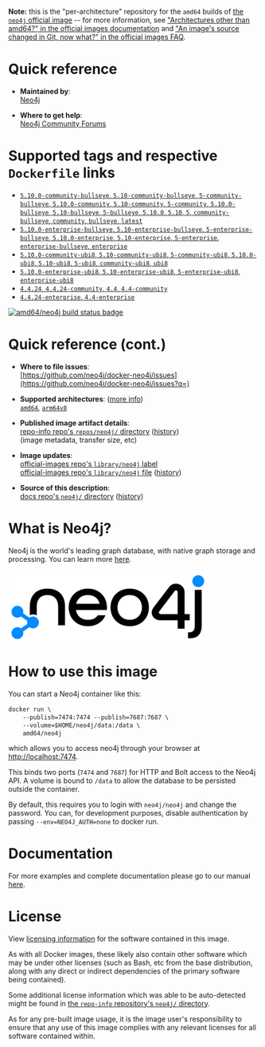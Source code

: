 <!--

********************************************************************************

WARNING:

    DO NOT EDIT "neo4j/README.md"

    IT IS AUTO-GENERATED

    (from the other files in "neo4j/" combined with a set of templates)

********************************************************************************

-->

**Note:** this is the "per-architecture" repository for the `amd64` builds of [the `neo4j` official image](https://hub.docker.com/_/neo4j) -- for more information, see ["Architectures other than amd64?" in the official images documentation](https://github.com/docker-library/official-images#architectures-other-than-amd64) and ["An image's source changed in Git, now what?" in the official images FAQ](https://github.com/docker-library/faq#an-images-source-changed-in-git-now-what).

# Quick reference

-	**Maintained by**:  
	[Neo4j](https://github.com/neo4j/docker-neo4j)

-	**Where to get help**:  
	[Neo4j Community Forums](https://community.neo4j.com)

# Supported tags and respective `Dockerfile` links

-	[`5.10.0-community-bullseye`, `5.10-community-bullseye`, `5-community-bullseye`, `5.10.0-community`, `5.10-community`, `5-community`, `5.10.0-bullseye`, `5.10-bullseye`, `5-bullseye`, `5.10.0`, `5.10`, `5`, `community-bullseye`, `community`, `bullseye`, `latest`](https://github.com/neo4j/docker-neo4j-publish/blob/08626d7514acb1cb0f6eab0993f26385165d701f/5.10.0/bullseye/community/Dockerfile)
-	[`5.10.0-enterprise-bullseye`, `5.10-enterprise-bullseye`, `5-enterprise-bullseye`, `5.10.0-enterprise`, `5.10-enterprise`, `5-enterprise`, `enterprise-bullseye`, `enterprise`](https://github.com/neo4j/docker-neo4j-publish/blob/08626d7514acb1cb0f6eab0993f26385165d701f/5.10.0/bullseye/enterprise/Dockerfile)
-	[`5.10.0-community-ubi8`, `5.10-community-ubi8`, `5-community-ubi8`, `5.10.0-ubi8`, `5.10-ubi8`, `5-ubi8`, `community-ubi8`, `ubi8`](https://github.com/neo4j/docker-neo4j-publish/blob/08626d7514acb1cb0f6eab0993f26385165d701f/5.10.0/ubi8/community/Dockerfile)
-	[`5.10.0-enterprise-ubi8`, `5.10-enterprise-ubi8`, `5-enterprise-ubi8`, `enterprise-ubi8`](https://github.com/neo4j/docker-neo4j-publish/blob/08626d7514acb1cb0f6eab0993f26385165d701f/5.10.0/ubi8/enterprise/Dockerfile)
-	[`4.4.24`, `4.4.24-community`, `4.4`, `4.4-community`](https://github.com/neo4j/docker-neo4j-publish/blob/9c6825e44cbf25790c31fb0c08dc9d15ad3824c5/4.4.24/bullseye/community/Dockerfile)
-	[`4.4.24-enterprise`, `4.4-enterprise`](https://github.com/neo4j/docker-neo4j-publish/blob/9c6825e44cbf25790c31fb0c08dc9d15ad3824c5/4.4.24/bullseye/enterprise/Dockerfile)

[![amd64/neo4j build status badge](https://img.shields.io/jenkins/s/https/doi-janky.infosiftr.net/job/multiarch/job/amd64/job/neo4j.svg?label=amd64/neo4j%20%20build%20job)](https://doi-janky.infosiftr.net/job/multiarch/job/amd64/job/neo4j/)

# Quick reference (cont.)

-	**Where to file issues**:  
	[https://github.com/neo4j/docker-neo4j/issues](https://github.com/neo4j/docker-neo4j/issues?q=)

-	**Supported architectures**: ([more info](https://github.com/docker-library/official-images#architectures-other-than-amd64))  
	[`amd64`](https://hub.docker.com/r/amd64/neo4j/), [`arm64v8`](https://hub.docker.com/r/arm64v8/neo4j/)

-	**Published image artifact details**:  
	[repo-info repo's `repos/neo4j/` directory](https://github.com/docker-library/repo-info/blob/master/repos/neo4j) ([history](https://github.com/docker-library/repo-info/commits/master/repos/neo4j))  
	(image metadata, transfer size, etc)

-	**Image updates**:  
	[official-images repo's `library/neo4j` label](https://github.com/docker-library/official-images/issues?q=label%3Alibrary%2Fneo4j)  
	[official-images repo's `library/neo4j` file](https://github.com/docker-library/official-images/blob/master/library/neo4j) ([history](https://github.com/docker-library/official-images/commits/master/library/neo4j))

-	**Source of this description**:  
	[docs repo's `neo4j/` directory](https://github.com/docker-library/docs/tree/master/neo4j) ([history](https://github.com/docker-library/docs/commits/master/neo4j))

# What is Neo4j?

Neo4j is the world's leading graph database, with native graph storage and processing. You can learn more [here](http://neo4j.com/developer).

![logo](https://raw.githubusercontent.com/docker-library/docs/56823e63d5b6dd7ddbb9d5d3c4a8947778055d8e/neo4j/logo.png)

# How to use this image

You can start a Neo4j container like this:

```console
docker run \
    --publish=7474:7474 --publish=7687:7687 \
    --volume=$HOME/neo4j/data:/data \
    amd64/neo4j
```

which allows you to access neo4j through your browser at [http://localhost:7474](http://localhost:7474).

This binds two ports (`7474` and `7687`) for HTTP and Bolt access to the Neo4j API. A volume is bound to `/data` to allow the database to be persisted outside the container.

By default, this requires you to login with `neo4j/neo4j` and change the password. You can, for development purposes, disable authentication by passing `--env=NEO4J_AUTH=none` to docker run.

# Documentation

For more examples and complete documentation please go to our manual [here](http://neo4j.com/docs/operations-manual/current/deployment/single-instance/docker/).

# License

View [licensing information](https://neo4j.com/licensing) for the software contained in this image.

As with all Docker images, these likely also contain other software which may be under other licenses (such as Bash, etc from the base distribution, along with any direct or indirect dependencies of the primary software being contained).

Some additional license information which was able to be auto-detected might be found in [the `repo-info` repository's `neo4j/` directory](https://github.com/docker-library/repo-info/tree/master/repos/neo4j).

As for any pre-built image usage, it is the image user's responsibility to ensure that any use of this image complies with any relevant licenses for all software contained within.
